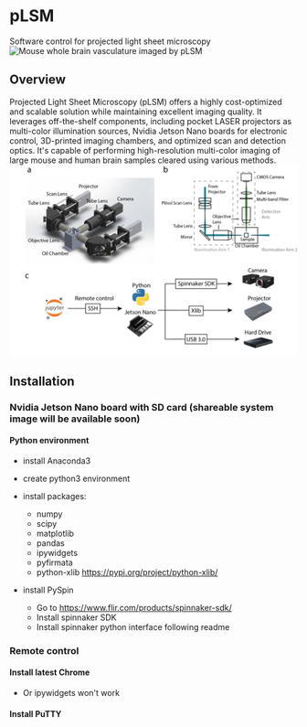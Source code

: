 # pLSM
 Software control for projected light sheet microscopy
![Mouse whole brain vasculature imaged by pLSM](./Img/vascPLSM.png)

## Overview
Projected Light Sheet Microscopy (pLSM) offers a highly cost-optimized and scalable solution while maintaining excellent imaging quality. It leverages off-the-shelf components, including pocket LASER projectors as multi-color illumination sources, Nvidia Jetson Nano boards for electronic control, 3D-printed imaging chambers, and optimized scan and detection optics. It's capable of performing high-resolution multi-color imaging of large mouse and human brain samples cleared using various methods. 
![pLSM setup](./Img/setup.png)

## Installation
### Nvidia Jetson Nano board with SD card (shareable system image will be available soon)
#### Python environment
- install Anaconda3
- create python3 environment
- install packages:
  - numpy
  - scipy
  - matplotlib
  - pandas
  - ipywidgets
  - pyfirmata
  - python-xlib https://pypi.org/project/python-xlib/

- install PySpin
  - Go to https://www.flir.com/products/spinnaker-sdk/ 
  - Install spinnaker SDK
  - Install spinnaker python interface following readme


### Remote control
#### Install latest Chrome
- Or ipywidgets won't work
#### Install PuTTY
